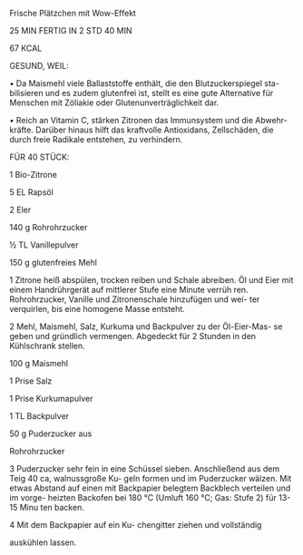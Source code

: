 

Frische Plätzchen mit Wow-Effekt

25 MIN FERTIG IN 2 STD 40 MIN

67 KCAL

GESUND, WEIL:

• Da Maismehl viele Ballaststoffe enthält, die den Blutzuckerspiegel sta- bilisieren und es zudem glutenfrei ist, stellt es eine gute Alternative für Menschen mit Zöliakie oder Glutenunverträglichkeit dar.

• Reich an Vitamin C, stärken Zitronen das Immunsystem und die Abwehr- kräfte. Darüber hinaus hilft das kraftvolle Antioxidans, Zellschäden, die durch freie Radikale entstehen, zu verhindern.

FÜR 40 STÜCK:

1 Bio-Zitrone

5 EL Rapsöl

2 Eler

140 g Rohrohrzucker

½ TL Vanillepulver

150 g glutenfreies Mehl

1 Zitrone heiß abspülen, trocken reiben und Schale abreiben. Öl und Eier mit einem Handrührgerät auf mittlerer Stufe eine Minute verrüh ren. Rohrohrzucker, Vanille und Zitronenschale hinzufügen und wei- ter verquirlen, bis eine homogene Masse entsteht.

2 Mehl, Maismehl, Salz, Kurkuma und Backpulver zu der Öl-Eier-Mas- se geben und gründlich vermengen. Abgedeckt für 2 Stunden in den Kühlschrank stellen.

100 g Maismehl

1 Prise Salz

1 Prise Kurkumapulver

1 TL Backpulver

50 g Puderzucker aus

Rohrohrzucker

3 Puderzucker sehr fein in eine Schüssel sieben. Anschließend aus dem Teig 40 ca, walnussgroße Ku- geln formen und im Puderzucker wälzen. Mit etwas Abstand auf einen mit Backpapier belegtem Backblech verteilen und im vorge- heizten Backofen bei 180 °C (Umluft 160 °C; Gas: Stufe 2) für 13-15 Minu ten backen.

4 Mit dem Backpapier auf ein Ku- chengitter ziehen und vollständig

auskühlen lassen.
